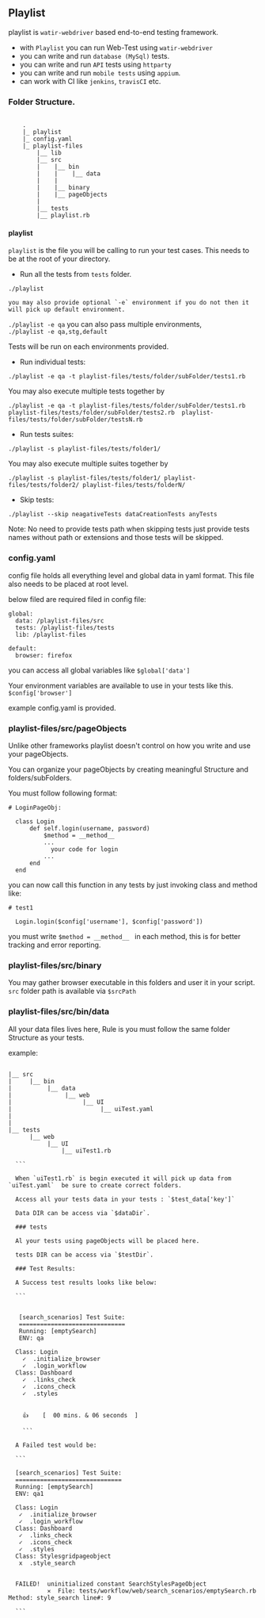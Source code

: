 ## Playlist

playlist is `watir-webdriver` based end-to-end testing framework.

* with `Playlist` you can run Web-Test using `watir-webdriver`
* you can write and run `database (MySql)` tests.
* you can write and run `API` tests using `httparty`
* you can write and run `mobile tests` using `appium`.
* can work with CI like `jenkins`, `travisCI` etc.

### Folder Structure.

  ```

      .
      |_ playlist
      |_ config.yaml
      |_ playlist-files
          |__ lib
          |__ src
          |    |__ bin
          |    |    |__ data
          |    |
          |    |__ binary
          |    |__ pageObjects
          |
          |__ tests
          |__ playlist.rb

```

#### playlist

`playlist` is the file you will be calling to run your test cases. This needs to be at the root of your directory.

* Run all the tests from `tests` folder.

``` ./playlist ```

    you may also provide optional `-e` environment if you do not then it will pick up default environment.

``` ./playlist -e qa ```  you can also pass multiple environments,  
``` ./playlist -e qa,stg,default ```

Tests will be run on each environments provided.


* Run individual tests:

 ``` ./playlist -e qa -t playlist-files/tests/folder/subFolder/tests1.rb ```

 You may also execute multiple tests together by


 ```
 ./playlist -e qa -t playlist-files/tests/folder/subFolder/tests1.rb playlist-files/tests/folder/subFolder/tests2.rb  playlist-files/tests/folder/subFolder/testsN.rb

  ```

  * Run tests suites:

  ``` ./playlist -s playlist-files/tests/folder1/ ```


  You may also execute multiple suites together by


  ```
  ./playlist -s playlist-files/tests/folder1/ playlist-files/tests/folder2/ playlist-files/tests/folderN/

  ```

  * Skip tests:

  ``` ./playlist --skip neagativeTests dataCreationTests anyTests ```

  Note: No need to provide tests path when skipping tests just provide tests names without path or extensions and those tests will be skipped.

### config.yaml

  config file holds all everything level and global data in yaml format. This file also needs to be placed at root level.

  below filed are required filed in config file:

  ```
  global:
    data: /playlist-files/src
    tests: /playlist-files/tests
    lib: /playlist-files

  default:
    browser: firefox

  ```
  you can access all global variables like `$global['data']`

  Your environment variables are available to use in your tests like this. `$config['browser']`

  example config.yaml is provided.

  ### playlist-files/src/pageObjects

  Unlike other frameworks playlist doesn't control on how you write and use your pageObjects.

  You can organize your pageObjects by creating meaningful Structure and folders/subFolders.

  You must follow following format:

  ```
  # LoginPageObj:

    class Login
        def self.login(username, password)
            $method = __method__
            ...
              your code for login
            ...  
        end
    end

  ```

  you can now call this function in any tests by just invoking class and method like:

  ```
  # test1

    Login.login($config['username'], $config['password'])

  ```
  you must write `$method = __method__ ` in each method, this is for better tracking and error reporting.


  ### playlist-files/src/binary

  You may gather browser executable in this folders and user it in your script. `src` folder path is available via `$srcPath`


  ### playlist-files/src/bin/data

  All your data files lives here, Rule is you must follow the same folder Structure as your tests.

  example:

  ```

  |__ src
  |     |__ bin
  |          |__ data
  |               |__ web
  |                    |__ UI
  |                         |__ uiTest.yaml
  |
  |
  |__ tests
        |__ web
             |__ UI
                 |__ uiTest1.rb

    ```

    When `uiTest1.rb` is begin executed it will pick up data from `uiTest.yaml`  be sure to create correct folders.

    Access all your tests data in your tests : `$test_data['key']`

    Data DIR can be access via `$dataDir`.

    ### tests

    Al your tests using pageObjects will be placed here.

    tests DIR can be access via `$testDir`.

    ### Test Results:

    A Success test results looks like below:

    ```


     [search_scenarios] Test Suite:
     ==============================
     Running: [emptySearch]
     ENV: qa

    Class: Login
      ✓  .initialize_browser
      ✓  .login_workflow
    Class: Dashboard
      ✓  .links_check
      ✓  .icons_check
      ✓  .styles


      👍    [  00 mins. & 06 seconds  ]

      ```

    A Failed test would be:

    ```

    [search_scenarios] Test Suite:
    ==============================
    Running: [emptySearch]
    ENV: qa1

    Class: Login
     ✓  .initialize_browser
     ✓  .login_workflow
    Class: Dashboard
     ✓  .links_check
     ✓  .icons_check
     ✓  .styles
    Class: Stylesgridpageobject
     x  .style_search


    FAILED!  uninitialized constant SearchStylesPageObject
             ✕  File: tests/workflow/web/search_scenarios/emptySearch.rb  Method: style_search line#: 9

    ```
